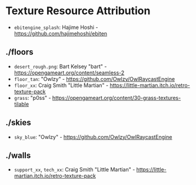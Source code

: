 # Texture Resource Attribution

- `ebitengine_splash`: Hajime Hoshi - https://github.com/hajimehoshi/ebiten

## ./floors

- `desert_rough.png`: Bart Kelsey "bart" - https://opengameart.org/content/seamless-2
- `floor_tan`: "Owlzy" - https://github.com/Owlzy/OwlRaycastEngine
- `floor_xx`: Craig Smith "Little Martian" - https://little-martian.itch.io/retro-texture-pack
- `grass`: "p0ss" - https://opengameart.org/content/30-grass-textures-tilable

## ./skies

- `sky_blue`: "Owlzy" - https://github.com/Owlzy/OwlRaycastEngine

## ./walls

- `support_xx`, `tech_xx`: Craig Smith "Little Martian" - https://little-martian.itch.io/retro-texture-pack
